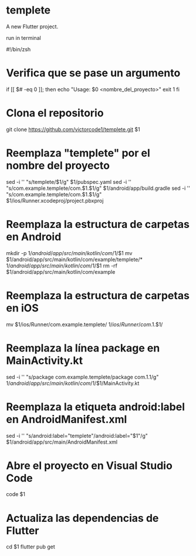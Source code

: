 # templete

A new Flutter project.


run in terminal 

#!/bin/zsh

# Verifica que se pase un argumento
if [[ $# -eq 0 ]]; then
    echo "Usage: $0 <nombre_del_proyecto>"
    exit 1
fi

# Clona el repositorio
git clone https://github.com/victorcode1/templete.git $1

# Reemplaza "templete" por el nombre del proyecto
sed -i '' "s/templete/$1/g" $1/pubspec.yaml
sed -i '' "s/com.example.templete/com.$1.$1/g" $1/android/app/build.gradle
sed -i '' "s/com.example.templete/com.$1.$1/g" $1/ios/Runner.xcodeproj/project.pbxproj

# Reemplaza la estructura de carpetas en Android
mkdir -p $1/android/app/src/main/kotlin/com/$1/$1
mv $1/android/app/src/main/kotlin/com/example/templete/* $1/android/app/src/main/kotlin/com/$1/$1
rm -rf $1/android/app/src/main/kotlin/com/example

# Reemplaza la estructura de carpetas en iOS
mv $1/ios/Runner/com.example.templete/ $1/ios/Runner/com.$1.$1/

# Reemplaza la línea package en MainActivity.kt
sed -i '' "s/package com.example.templete/package com.$1.$1/g" $1/android/app/src/main/kotlin/com/$1/$1/MainActivity.kt

# Reemplaza la etiqueta android:label en AndroidManifest.xml
sed -i '' "s/android:label=\"templete\"/android:label=\"$1\"/g" $1/android/app/src/main/AndroidManifest.xml

# Abre el proyecto en Visual Studio Code
code $1

# Actualiza las dependencias de Flutter
cd $1
flutter pub get
